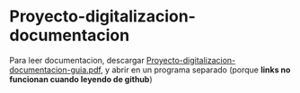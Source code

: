 # Proyecto-digitalizacion-documentacion
Para leer documentacion, descargar [Proyecto-digitalizacion-documentacion-guia.pdf](Proyecto-digitalizacion-documentacion-guia.pdf), y abrir en un programa separado (porque **links no funcionan cuando leyendo de github**)
